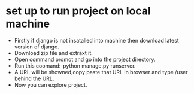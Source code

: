 # set up to run project on local machine
* Firstly if django is not insatalled into machine then download latest version of django.
* Download zip file and extraxt it.
* Open command promot and go into the project directory.
* Run this coomand:-python manage.py runserver.
* A URL will be showned,copy paste that URL in browser and type /user behind the URL.
* Now you can explore project.
